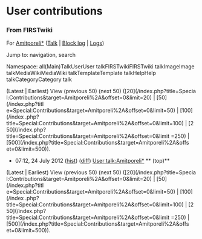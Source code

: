 

# User contributions

### From FIRSTwiki

For [Amitporeli*](/index.php?title=User:Amitporeli%2A&action=edit
"User:Amitporeli*" ) ([Talk](/index.php/User_talk:Amitporeli%2A "User
talk:Amitporeli*" ) | [Block
log](/index.php?title=Special:Log&type=block&page=User:Amitporeli%2A
"Special:Log" ) | [Logs](/index.php?title=Special:Log&user=Amitporeli%2A
"Special:Log" ))

Jump to: navigation, search

Namespace:  all(Main)TalkUserUser talkFIRSTwikiFIRSTwiki talkImageImage
talkMediaWikiMediaWiki talkTemplateTemplate talkHelpHelp talkCategoryCategory
talk

(Latest | Earliest) View (previous 50) (next 50) ([20](/index.php?title=Specia
l:Contributions&target=Amitporeli%2A&offset=0&limit=20) | [50](/index.php?titl
e=Special:Contributions&target=Amitporeli%2A&offset=0&limit=50) | [100](/index
.php?title=Special:Contributions&target=Amitporeli%2A&offset=0&limit=100) | [2
50](/index.php?title=Special:Contributions&target=Amitporeli%2A&offset=0&limit
=250) | [500](/index.php?title=Special:Contributions&target=Amitporeli%2A&offs
et=0&limit=500)).

  * 07:12, 24 July 2012 ([hist](/index.php?title=User_talk:Amitporeli%2A&action=history "User talk:Amitporeli*" )) ([diff](/index.php?title=User_talk:Amitporeli%2A&diff=prev&oldid=268288 "User talk:Amitporeli*" )) [User talk:Amitporeli*](/index.php/User_talk:Amitporeli%2A "User talk:Amitporeli*" ) ** (top)**

(Latest | Earliest) View (previous 50) (next 50) ([20](/index.php?title=Specia
l:Contributions&target=Amitporeli%2A&offset=0&limit=20) | [50](/index.php?titl
e=Special:Contributions&target=Amitporeli%2A&offset=0&limit=50) | [100](/index
.php?title=Special:Contributions&target=Amitporeli%2A&offset=0&limit=100) | [2
50](/index.php?title=Special:Contributions&target=Amitporeli%2A&offset=0&limit
=250) | [500](/index.php?title=Special:Contributions&target=Amitporeli%2A&offs
et=0&limit=500)).

